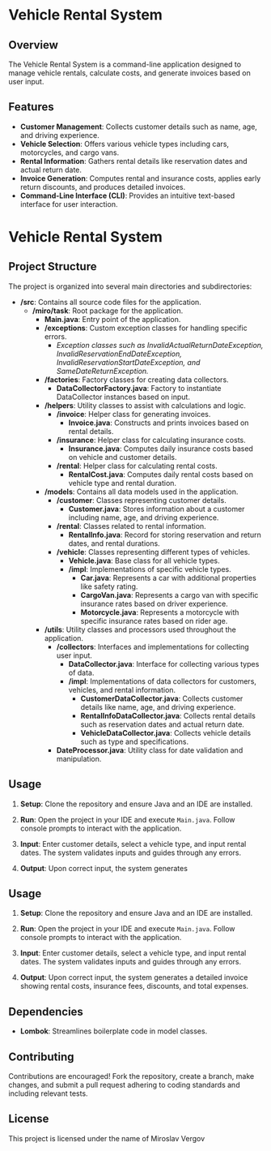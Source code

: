 # Vehicle Rental System

## Overview

The Vehicle Rental System is a command-line application designed to manage vehicle rentals, calculate costs, and generate invoices based on user input.

## Features

- **Customer Management**: Collects customer details such as name, age, and driving experience.
- **Vehicle Selection**: Offers various vehicle types including cars, motorcycles, and cargo vans.
- **Rental Information**: Gathers rental details like reservation dates and actual return date.
- **Invoice Generation**: Computes rental and insurance costs, applies early return discounts, and produces detailed invoices.
- **Command-Line Interface (CLI)**: Provides an intuitive text-based interface for user interaction.

# Vehicle Rental System

## Project Structure

The project is organized into several main directories and subdirectories:

- **/src**: Contains all source code files for the application.
  - **/miro/task**: Root package for the application.
    - **Main.java**: Entry point of the application.
    - **/exceptions**: Custom exception classes for handling specific errors.
      - *Exception classes such as InvalidActualReturnDateException, InvalidReservationEndDateException, InvalidReservationStartDateException, and SameDateReturnException.*
    - **/factories**: Factory classes for creating data collectors.
      - **DataCollectorFactory.java**: Factory to instantiate DataCollector instances based on input.
    - **/helpers**: Utility classes to assist with calculations and logic.
      - **/invoice**: Helper class for generating invoices.
        - **Invoice.java**: Constructs and prints invoices based on rental details.
      - **/insurance**: Helper class for calculating insurance costs.
        - **Insurance.java**: Computes daily insurance costs based on vehicle and customer details.
      - **/rental**: Helper class for calculating rental costs.
        - **RentalCost.java**: Computes daily rental costs based on vehicle type and rental duration.
    - **/models**: Contains all data models used in the application.
      - **/customer**: Classes representing customer details.
        - **Customer.java**: Stores information about a customer including name, age, and driving experience.
      - **/rental**: Classes related to rental information.
        - **RentalInfo.java**: Record for storing reservation and return dates, and rental durations.
      - **/vehicle**: Classes representing different types of vehicles.
        - **Vehicle.java**: Base class for all vehicle types.
        - **/impl**: Implementations of specific vehicle types.
          - **Car.java**: Represents a car with additional properties like safety rating.
          - **CargoVan.java**: Represents a cargo van with specific insurance rates based on driver experience.
          - **Motorcycle.java**: Represents a motorcycle with specific insurance rates based on rider age.
    - **/utils**: Utility classes and processors used throughout the application.
      - **/collectors**: Interfaces and implementations for collecting user input.
        - **DataCollector.java**: Interface for collecting various types of data.
        - **/impl**: Implementations of data collectors for customers, vehicles, and rental information.
          - **CustomerDataCollector.java**: Collects customer details like name, age, and driving experience.
          - **RentalInfoDataCollector.java**: Collects rental details such as reservation dates and actual return date.
          - **VehicleDataCollector.java**: Collects vehicle details such as type and specifications.
      - **DateProcessor.java**: Utility class for date validation and manipulation.

## Usage

1. **Setup**: Clone the repository and ensure Java and an IDE are installed.

2. **Run**: Open the project in your IDE and execute `Main.java`. Follow console prompts to interact with the application.

3. **Input**: Enter customer details, select a vehicle type, and input rental dates. The system validates inputs and guides through any errors.

4. **Output**: Upon correct input, the system generates


## Usage

1. **Setup**: Clone the repository and ensure Java and an IDE are installed.

2. **Run**: Open the project in your IDE and execute `Main.java`. Follow console prompts to interact with the application.

3. **Input**: Enter customer details, select a vehicle type, and input rental dates. The system validates inputs and guides through any errors.

4. **Output**: Upon correct input, the system generates a detailed invoice showing rental costs, insurance fees, discounts, and total expenses.

## Dependencies

- **Lombok**: Streamlines boilerplate code in model classes.

## Contributing

Contributions are encouraged! Fork the repository, create a branch, make changes, and submit a pull request adhering to coding standards and including relevant tests.

## License

This project is licensed under the name of Miroslav Vergov 
